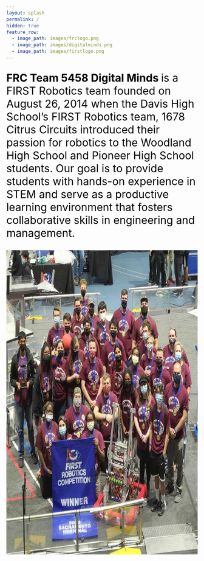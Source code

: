 ```yaml
---
layout: splash
permalink: /
hidden: true
feature_row:
  - image_path: images/frclogo.png
  - image_path: images/digitalminds.png
  - image_path: images/firstlogo.png
---
```

<p style="color:black;font-size:28px">
  <b> FRC Team 5458 Digital Minds </b> is a FIRST Robotics team founded on August 26, 2014 when the Davis High School’s FIRST Robotics team, 1678 Citrus Circuits introduced their passion for robotics to the Woodland High School and Pioneer High School students. Our goal is to provide students with hands-on experience in STEM and serve as a productive learning environment that fosters collaborative skills in engineering and management. </p> 
  
<img src="/images/SacPicture.jpg" alt="Sac Regional Picture" width="800" height="800"/>


